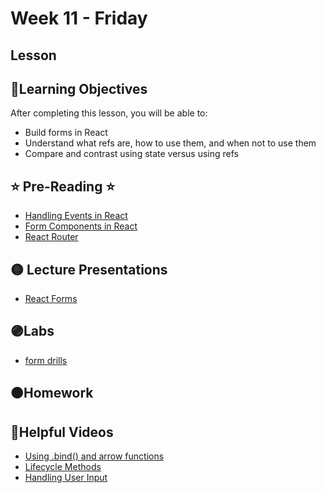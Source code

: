 # Week 11 - Friday

## Lesson

## 📍Learning Objectives
After completing this lesson, you will be able to:

- Build forms in React
- Understand what refs are, how to use them, and when not to use them
- Compare and contrast using state versus using refs 

## ⭐️ Pre-Reading ⭐️
- [Handling Events in React](https://digitalcrafts.instructure.com/courses/189/pages/reading-handling-events-in-react?module_item_id=23515)
- [Form Components in React](https://digitalcrafts.instructure.com/courses/189/pages/reading-form-components-in-react?module_item_id=23524)
- [React Router](https://digitalcrafts.instructure.com/courses/189/pages/reading-using-react-router?module_item_id=23503)


## 🟡 Lecture Presentations
<!-- - [Event Handling](https://dc-houston.herokuapp.com/p2/React/EventHandling.html#1)
- [Call, Apply, Bind](https://dc-houston.herokuapp.com/p2/React/CallApplyBind.html#1) -->
- [React Forms](https://dc-houston.herokuapp.com/p2/React/ReactForms.html#1)


## 🟣Labs 

<!-- - [Stop Watch](https://github.com/veros-labs/lab-react-stopwatch) -->
- [form drills](https://github.com/veros-labs/lab-react-form-drills)

## 🟠Homework 

## 🔵Helpful Videos
- [Using .bind() and arrow functions](https://www.youtube.com/watch?v=dWwa4krmG9g)
- [Lifecycle Methods](https://www.youtube.com/watch?v=VFvcgXaQvOw)
- [Handling User Input](https://www.youtube.com/watch?v=QDsX_ANuCZs)


<!-- ## ✔️Todo Checklist
- [ ]

## 🔶Vocabulary

## 🔷Test Your knowledge


## Resources 
- []() -->



